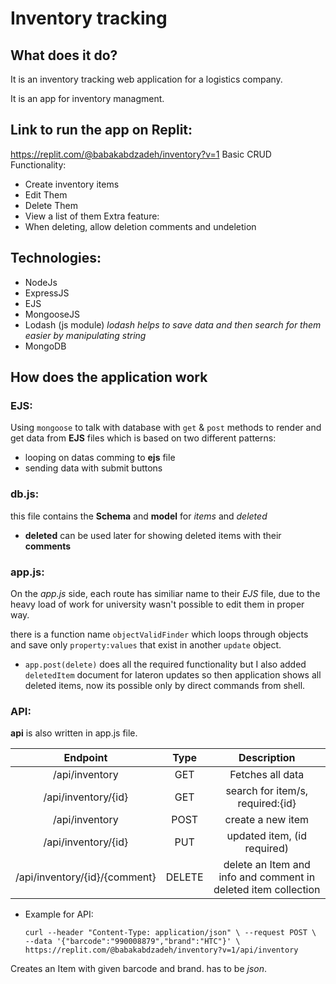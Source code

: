 # Inventory tracking

## What does it do? 
It is an inventory tracking web application for a logistics company.



It is an app for inventory managment.
## Link to run the app on Replit:
https://replit.com/@babakabdzadeh/inventory?v=1
Basic CRUD Functionality:
 - Create inventory items
 - Edit Them
 - Delete Them
 - View a list of them
  Extra feature:
 - When deleting, allow deletion comments and undeletion


## Technologies:

- NodeJs
- ExpressJS
- EJS
- MongooseJS
- Lodash (js module)
      *lodash helps to save data and then search for them easier by manipulating string*
- MongoDB


## How does the application work

### **EJS**: 
Using `mongoose` to talk with database with `get` & `post` methods to render and get data from **EJS** files which is based on two different patterns: 
- looping on datas comming to **ejs** file
- sending data with submit buttons

### **db.js**:

this file contains the **Schema** and **model** for *items* and *deleted*

- **deleted** can be used later for showing deleted items with their **comments**


### **app.js**:

On the *app.js* side, each route has similiar name to their *EJS* file, due to the heavy load of work for university wasn't possible to edit them in proper way.

there is a function name `objectValidFinder` which loops through objects and save only `property:values` that exist in another `update` object.

- `app.post(delete)` does all the required functionality but I also added `deletedItem` document for lateron updates so then application shows all deleted items, now its possible only by direct commands from shell.

### **API**:

**api** is also written in app.js file.


| Endpoint       | Type           | Description  |
| :-------------: |:-------------:| :-----:|
| /api/inventory      | GET |   Fetches all data |
| /api/inventory/{id}      | GET |   search for item/s, required:{id} |
| /api/inventory     | POST      |   create a new item|
| /api/inventory/{id} | PUT      |   updated item, (id required) |
| /api/inventory/{id}/{comment}| DELETE | delete an Item and info and comment in deleted item collection | 

- Example for API:
 
     `curl --header "Content-Type: application/json" \
--request POST \ 
--data '{"barcode":"990008879","brand":"HTC"}' \ 
https://replit.com/@babakabdzadeh/inventory?v=1/api/inventory
`

Creates an Item with given barcode and brand. has to be *json*.
